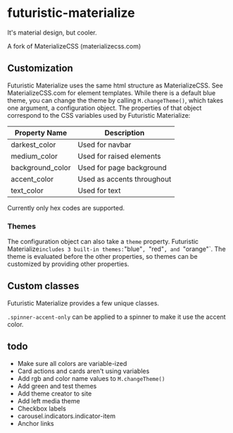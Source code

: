 # futuristic-materialize
It's material design, but cooler.

A fork of MaterializeCSS (materializecss.com)

## Customization

Futuristic Materialize uses the same html structure as MaterializeCSS. See MaterializeCSS.com for element templates.
While there is a default blue theme, you can change the theme by calling `M.changeTheme()`, which takes one argument, a configuration object. The properties of that object correspond to the CSS variables used by Futuristic Materialize:

|Property Name   |Description                           |
|----------------|--------------------------------------|
|darkest_color   |Used for navbar                       |
|medium_color    |Used for raised elements              |
|background_color|Used for page background              |
|accent_color    |Used as accents throughout            |
|text_color      |Used for text                         |

Currently only hex codes are supported.

### Themes
The configuration object can also take a `theme` property. Futuristic Materialize` includes 3 built-in themes: `"blue"`, `"red"`, and `"orange"`. The theme is evaluated before the other properties, so themes can be customized by providing other properties.

## Custom classes
Futuristic Materialize provides a few unique classes.

`.spinner-accent-only` can be applied to a spinner to make it use the accent color.


## todo
- Make sure all colors are variable-ized
- Card actions and cards aren't using variables
- Add rgb and color name values to `M.changeTheme()`
- Add green and test themes
- Add theme creator to site
- Add left media theme
- Checkbox labels
- carousel.indicators.indicator-item
- Anchor links